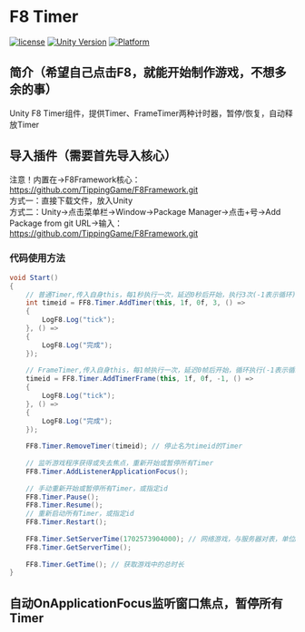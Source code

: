 # F8 Timer

[![license](http://img.shields.io/badge/license-MIT-green.svg)](https://opensource.org/licenses/MIT) 
[![Unity Version](https://img.shields.io/badge/unity-2021|2022|2023|6000-blue)](https://unity.com) 
[![Platform](https://img.shields.io/badge/platform-Win%20%7C%20Android%20%7C%20iOS%20%7C%20Mac%20%7C%20Linux%20%7C%20WebGL-orange)]() 

## 简介（希望自己点击F8，就能开始制作游戏，不想多余的事）
Unity F8 Timer组件，提供Timer、FrameTimer两种计时器，暂停/恢复，自动释放Timer

## 导入插件（需要首先导入核心）
注意！内置在->F8Framework核心：https://github.com/TippingGame/F8Framework.git  
方式一：直接下载文件，放入Unity  
方式二：Unity->点击菜单栏->Window->Package Manager->点击+号->Add Package from git URL->输入：https://github.com/TippingGame/F8Framework.git  

### 代码使用方法
```C#
void Start()
{
    // 普通Timer,传入自身this，每1秒执行一次，延迟0秒后开始，执行3次(-1表示循环)
    int timeid = FF8.Timer.AddTimer(this, 1f, 0f, 3, () =>
    {
        LogF8.Log("tick");
    }, () =>
    {
        LogF8.Log("完成");
    });
    
    // FrameTimer,传入自身this，每1帧执行一次，延迟0帧后开始，循环执行(-1表示循环)
    timeid = FF8.Timer.AddTimerFrame(this, 1f, 0f, -1, () =>
    {
        LogF8.Log("tick");
    }, () =>
    {
        LogF8.Log("完成");
    });
    
    FF8.Timer.RemoveTimer(timeid); // 停止名为timeid的Timer
    
    // 监听游戏程序获得或失去焦点，重新开始或暂停所有Timer
    FF8.Timer.AddListenerApplicationFocus();
    
    // 手动重新开始或暂停所有Timer，或指定id
    FF8.Timer.Pause();
    FF8.Timer.Resume();
    // 重新启动所有Timer，或指定id
    FF8.Timer.Restart();
    
    FF8.Timer.SetServerTime(1702573904000); // 网络游戏，与服务器对表，单位ms
    FF8.Timer.GetServerTime();
    
    FF8.Timer.GetTime(); // 获取游戏中的总时长
}
```

## 自动OnApplicationFocus监听窗口焦点，暂停所有Timer
